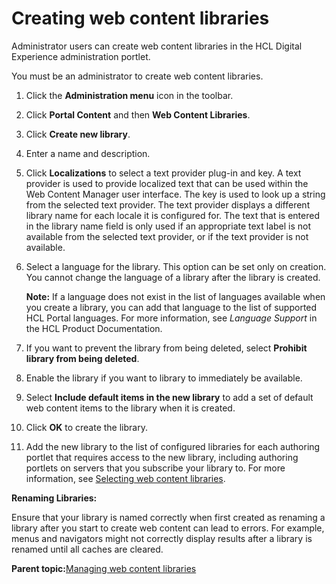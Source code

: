 # Creating web content libraries

Administrator users can create web content libraries in the HCL Digital Experience administration portlet.

You must be an administrator to create web content libraries.

1.  Click the **Administration menu** icon in the toolbar.

2.  Click **Portal Content** and then **Web Content Libraries**.

3.  Click **Create new library**.

4.  Enter a name and description.

5.  Click **Localizations** to select a text provider plug-in and key. A text provider is used to provide localized text that can be used within the Web Content Manager user interface. The key is used to look up a string from the selected text provider. The text provider displays a different library name for each locale it is configured for. The text that is entered in the library name field is only used if an appropriate text label is not available from the selected text provider, or if the text provider is not available.

6.  Select a language for the library. This option can be set only on creation. You cannot change the language of a library after the library is created.

    **Note:** If a language does not exist in the list of languages available when you create a library, you can add that language to the list of supported HCL Portal languages. For more information, see *Language Support* in the HCL Product Documentation.

7.  If you want to prevent the library from being deleted, select **Prohibit library from being deleted**.

8.  Enable the library if you want to library to immediately be available.

9.  Select **Include default items in the new library** to add a set of default web content items to the library when it is created.

10. Click **OK** to create the library.

11. Add the new library to the list of configured libraries for each authoring portlet that requires access to the new library, including authoring portlets on servers that you subscribe your library to. For more information, see [Selecting web content libraries](wcm_config_authoringportlet_libraries.md).


**Renaming Libraries:**

Ensure that your library is named correctly when first created as renaming a library after you start to create web content can lead to errors. For example, menus and navigators might not correctly display results after a library is renamed until all caches are cleared.

**Parent topic:**[Managing web content libraries](../panel_help/wcm_admin_libraries.md)

